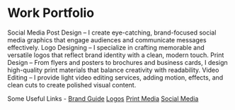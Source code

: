 # Work Portfolio

Social Media Post Design – I create eye-catching, brand-focused social media graphics that engage audiences and communicate messages effectively.
Logo Designing – I specialize in crafting memorable and versatile logos that reflect brand identity with a clean, modern touch.
Print Design – From flyers and posters to brochures and business cards, I design high-quality print materials that balance creativity with readability.
Video Editing – I provide light video editing services, adding motion, effects, and clean cuts to create polished visual content.


Some Useful Links - 
<a href="https://github.com/tousifkhanTK/work-portfolio/tree/main/Brand%20Guide">Brand Guide</a>
<a href="https://github.com/tousifkhanTK/work-portfolio/tree/main/Logos">Logos</a>
<a href="https://github.com/tousifkhanTK/work-portfolio/tree/main/Print">Print Media</a>
<a href="https://github.com/tousifkhanTK/work-portfolio/tree/main/Social%20media">Social Media</a>